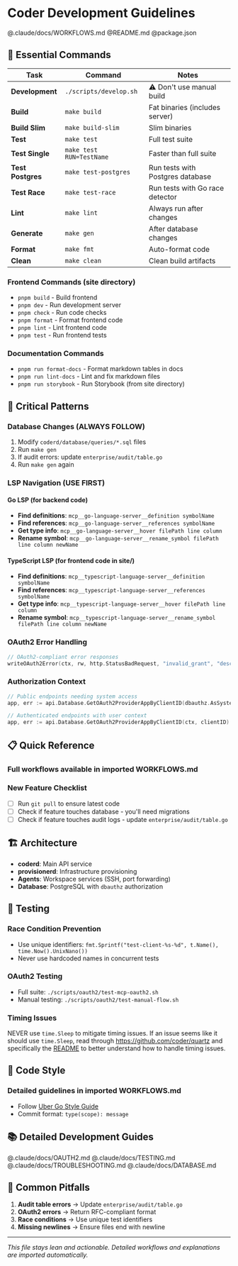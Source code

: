 # Coder Development Guidelines

@.claude/docs/WORKFLOWS.md
@README.md
@package.json

## 🚀 Essential Commands

| Task              | Command                  | Notes                            |
|-------------------|--------------------------|----------------------------------|
| **Development**   | `./scripts/develop.sh`   | ⚠️ Don't use manual build        |
| **Build**         | `make build`             | Fat binaries (includes server)   |
| **Build Slim**    | `make build-slim`        | Slim binaries                    |
| **Test**          | `make test`              | Full test suite                  |
| **Test Single**   | `make test RUN=TestName` | Faster than full suite           |
| **Test Postgres** | `make test-postgres`     | Run tests with Postgres database |
| **Test Race**     | `make test-race`         | Run tests with Go race detector  |
| **Lint**          | `make lint`              | Always run after changes         |
| **Generate**      | `make gen`               | After database changes           |
| **Format**        | `make fmt`               | Auto-format code                 |
| **Clean**         | `make clean`             | Clean build artifacts            |

### Frontend Commands (site directory)

- `pnpm build` - Build frontend
- `pnpm dev` - Run development server
- `pnpm check` - Run code checks
- `pnpm format` - Format frontend code
- `pnpm lint` - Lint frontend code
- `pnpm test` - Run frontend tests

### Documentation Commands

- `pnpm run format-docs` - Format markdown tables in docs
- `pnpm run lint-docs` - Lint and fix markdown files
- `pnpm run storybook` - Run Storybook (from site directory)

## 🔧 Critical Patterns

### Database Changes (ALWAYS FOLLOW)

1. Modify `coderd/database/queries/*.sql` files
2. Run `make gen`
3. If audit errors: update `enterprise/audit/table.go`
4. Run `make gen` again

### LSP Navigation (USE FIRST)

#### Go LSP (for backend code)

- **Find definitions**: `mcp__go-language-server__definition symbolName`
- **Find references**: `mcp__go-language-server__references symbolName`
- **Get type info**: `mcp__go-language-server__hover filePath line column`
- **Rename symbol**: `mcp__go-language-server__rename_symbol filePath line column newName`

#### TypeScript LSP (for frontend code in site/)

- **Find definitions**: `mcp__typescript-language-server__definition symbolName`
- **Find references**: `mcp__typescript-language-server__references symbolName`
- **Get type info**: `mcp__typescript-language-server__hover filePath line column`
- **Rename symbol**: `mcp__typescript-language-server__rename_symbol filePath line column newName`

### OAuth2 Error Handling

```go
// OAuth2-compliant error responses
writeOAuth2Error(ctx, rw, http.StatusBadRequest, "invalid_grant", "description")
```

### Authorization Context

```go
// Public endpoints needing system access
app, err := api.Database.GetOAuth2ProviderAppByClientID(dbauthz.AsSystemRestricted(ctx), clientID)

// Authenticated endpoints with user context
app, err := api.Database.GetOAuth2ProviderAppByClientID(ctx, clientID)
```

## 📋 Quick Reference

### Full workflows available in imported WORKFLOWS.md

### New Feature Checklist

- [ ] Run `git pull` to ensure latest code
- [ ] Check if feature touches database - you'll need migrations
- [ ] Check if feature touches audit logs - update `enterprise/audit/table.go`

## 🏗️ Architecture

- **coderd**: Main API service
- **provisionerd**: Infrastructure provisioning
- **Agents**: Workspace services (SSH, port forwarding)
- **Database**: PostgreSQL with `dbauthz` authorization

## 🧪 Testing

### Race Condition Prevention

- Use unique identifiers: `fmt.Sprintf("test-client-%s-%d", t.Name(), time.Now().UnixNano())`
- Never use hardcoded names in concurrent tests

### OAuth2 Testing

- Full suite: `./scripts/oauth2/test-mcp-oauth2.sh`
- Manual testing: `./scripts/oauth2/test-manual-flow.sh`

### Timing Issues

NEVER use `time.Sleep` to mitigate timing issues. If an issue
seems like it should use `time.Sleep`, read through https://github.com/coder/quartz and specifically the [README](https://github.com/coder/quartz/blob/main/README.md) to better understand how to handle timing issues.

## 🎯 Code Style

### Detailed guidelines in imported WORKFLOWS.md

- Follow [Uber Go Style Guide](https://github.com/uber-go/guide/blob/master/style.md)
- Commit format: `type(scope): message`

## 📚 Detailed Development Guides

@.claude/docs/OAUTH2.md
@.claude/docs/TESTING.md
@.claude/docs/TROUBLESHOOTING.md
@.claude/docs/DATABASE.md

## 🚨 Common Pitfalls

1. **Audit table errors** → Update `enterprise/audit/table.go`
2. **OAuth2 errors** → Return RFC-compliant format
3. **Race conditions** → Use unique test identifiers
4. **Missing newlines** → Ensure files end with newline

---

*This file stays lean and actionable. Detailed workflows and explanations are imported automatically.*
